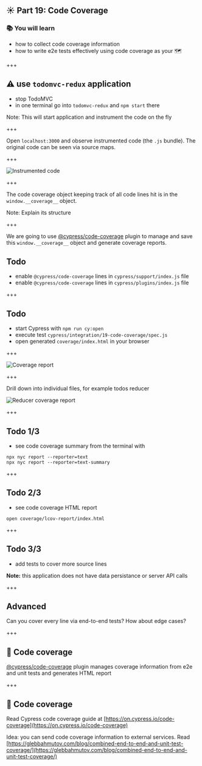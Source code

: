 ## ☀️ Part 19: Code Coverage

### 📚 You will learn

- how to collect code coverage information
- how to write e2e tests effectively using code coverage as your 🗺

+++

## ⚠️ use `todomvc-redux` application

- stop TodoMVC
- in one terminal go into `todomvc-redux` and `npm start` there

Note:
This will start application and instrument the code on the fly

+++

Open `localhost:3000` and observe instrumented code (the `.js` bundle). The original code can be seen via source maps.

+++

![Instrumented code](/slides/19-code-coverage/img/instrumented.png)

+++

The code coverage object keeping track of all code lines hit is in the `window.__coverage__` object.

Note:
Explain its structure

+++

We are going to use [@cypress/code-coverage][plugin] plugin to manage and save this `window.__coverage__` object and generate coverage reports.

## Todo

- enable `@cypress/code-coverage` lines in `cypress/support/index.js` file
- enable `@cypress/code-coverage` lines in `cypress/plugins/index.js` file

+++

## Todo

- start Cypress with `npm run cy:open`
- execute test `cypress/integration/19-code-coverage/spec.js`
- open generated `coverage/index.html` in your browser

+++

![Coverage report](/slides/19-code-coverage/img/coverage.png)

+++

Drill down into individual files, for example todos reducer

![Reducer coverage report](/slides/19-code-coverage/img/reducer.png)

+++

## Todo 1/3

- see code coverage summary from the terminal with

```shell
npx nyc report --reporter=text
npx nyc report --reporter=text-summary
```

+++

## Todo 2/3

- see code coverage HTML report

```shell
open coverage/lcov-report/index.html
```

+++

## Todo 3/3

- add tests to cover more source lines

**Note:** this application does not have data persistance or server API calls

+++

## Advanced

Can you cover every line via end-to-end tests? How about edge cases?

+++
## 🏁 Code coverage

[@cypress/code-coverage][plugin] plugin manages coverage information from e2e and unit tests and generates HTML report

+++
## 🏁 Code coverage

Read Cypress code coverage guide at [https://on.cypress.io/code-coverage](https://on.cypress.io/code-coverage)

Idea: you can send code coverage information to external services. Read [https://glebbahmutov.com/blog/combined-end-to-end-and-unit-test-coverage/](https://glebbahmutov.com/blog/combined-end-to-end-and-unit-test-coverage/)

[plugin]: https://github.com/cypress-io/code-coverage
